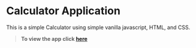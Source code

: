 # Calculator Application 

This is a simple Calculator using simple vanilla javascript, HTML, and CSS.


> **To view the app click [here](https://mukarukuria.github.io/simple_Calculator/)**


